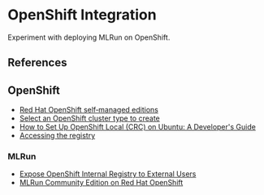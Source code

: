 # OpenShift Integration

Experiment with deploying MLRun on OpenShift.

## References

## OpenShift

- [Red Hat OpenShift self‑managed editions](https://www.redhat.com/en/technologies/cloud-computing/openshift/self-managed)
- [Select an OpenShift cluster type to create](https://console.redhat.com/openshift/create/local)
- [How to Set Up OpenShift Local (CRC) on Ubuntu: A Developer's Guide](https://dev.to/khurammurad/how-to-set-up-openshift-local-crc-on-ubuntu-a-developers-guide-le2)
- [Accessing the registry]()

### MLRun

- [Expose OpenShift Internal Registry to External Users](https://computingpost.medium.com/expose-openshift-internal-registry-to-external-users-479b320003e7)
- [MLRun Community Edition on Red Hat OpenShift](https://www.redhat.com/en/blog/mlrun-community-edition-red-hat-openshift)
